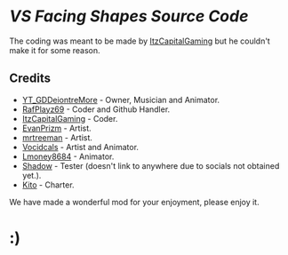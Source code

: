# __***VS Facing Shapes Source Code***__

The coding was meant to be made by [ItzCapitalGaming](https://www.youtube.com/channel/UCBblx2t96xVQOm0z0dhQIbg) but he couldn't make it for some reason.

## Credits

- [YT_GDDeiontreMore](https://www.youtube.com/channel/UCJwJrgSkeFjwcoZ8iwdl0-w) - Owner, Musician and Animator.
- [RafPlayz69](https://www.youtube.com/channel/UCmXh1HTaH_KRwisl0892KLA) - Coder and Github Handler.
- [ItzCapitalGaming](https://www.youtube.com/channel/UCBblx2t96xVQOm0z0dhQIbg) - Coder.
- [EvanPrizm](https://www.youtube.com/channel/UCYPmFL6ZwGslFjLAO4cqMcg) - Artist.
- [mrtreeman](https://www.youtube.com/channel/UCdL1grfQ3FKbsQfwF4s3A3g) - Artist.
- [Vocidcals](https://www.youtube.com/channel/UCmCEcP-yHCDVNkPatZbFcdA) - Artist and Animator.
- [Lmoney8684](https://gamebanana.com/members/1864865) - Animator.
- [Shadow]() - Tester (doesn't link to anywhere due to socials not obtained yet.).
- [Kito](https://www.twitch.tv/kitoliro) - Charter.
  
We have made a wonderful mod for your enjoyment, please enjoy it.

# **:)**
